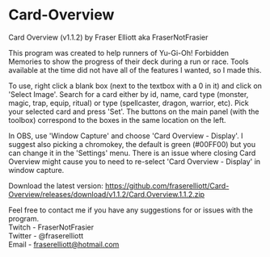 # Card-Overview
Card Overview (v1.1.2) by Fraser Elliott aka FraserNotFrasier

This program was created to help runners of Yu-Gi-Oh! Forbidden Memories to show the progress of their deck during a run or race. Tools available at the time did not have all of the features I wanted, so I made this.

To use, right click a blank box (next to the textbox with a 0 in it) and click on 'Select Image'. Search for a card either by id, name, card type (monster, magic, trap, equip, ritual) or type (spellcaster, dragon, warrior, etc). Pick your selected card and press 'Set'.
The buttons on the main panel (with the toolbox) correspond to the boxes in the same location on the left.

In OBS, use 'Window Capture' and choose 'Card Overview - Display'. I suggest also picking a chromokey, the default is green (#00FF00) but you can change it in the 'Settings' menu. There is an issue where closing Card Overview might cause you to need to re-select 'Card Overview - Display' in window capture.

Download the latest version:
https://github.com/fraserelliott/Card-Overview/releases/download/v1.1.2/Card.Overview.1.1.2.zip

Feel free to contact me if you have any suggestions for or issues with the program.<br>
Twitch - FraserNotFrasier<br>
Twitter - @fraserelliott<br>
Email - fraserelliott@hotmail.com
